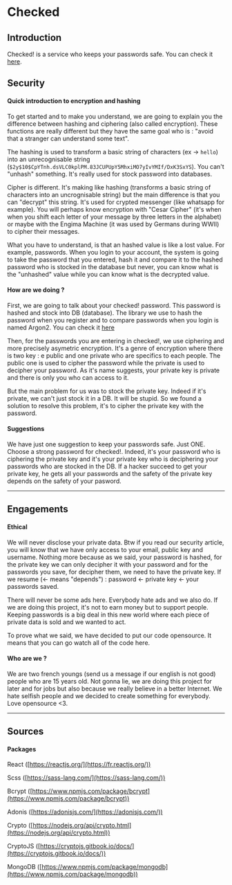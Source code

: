 # Checked

## Introduction

Checked! is a service who keeps your passwords safe. You can check it [here](/). 

## Security

#### Quick introduction to encryption and hashing

To get started and to make you understand, we are going to explain 
you the difference between hashing and ciphering (also called 
encryption). These functions are really different but they have 
the same goal who is : "avoid that a stranger can understand some text".

The hashing is used to transform a basic string of characters (ex → `hello`) into an unrecognisable string (`$2y$10$CpYTnh.dsVLC0kplPM.83JCUPUpY5MhxiMO7yIvYMIf/DxK3SxYS`).  You can't "unhash" something. It's really used for stock password into databases.

Cipher is different. It's making like hashing (transforms a basic string of characters into an uncrognisable string) but the main difference is that you can "decrypt" this string. It's used for crypted messenger (like whatsapp for example). You will perhaps know encryption with "Cesar Cipher" (it's when when you shift each letter of your message by three letters in the alphabet) or maybe with the Engima Machine (it was used by Germans during WWII) to cipher their messages.

What you have to understand, is that an hashed value is like a lost value. For example, passwords. When you login to your account, the system is going to take the password that you entered, hash it and compare it to the hashed password who is stocked in the database but never, you can know what is the "unhashed" value while you can know what is the decrypted value.

#### How are we doing ?

First, we are going to talk about your checked! password. This password is hashed and stock into DB (database). The library we use to hash the password when you register and to compare passwords when you login is named Argon2. You can check it [here](https://www.npmjs.com/package/phc-argon2)

Then, for the passwords you are entering in checked!, we use ciphering and more precisely asymetric encryption. It's a genre of encryption where there is two key : e public and one private who are specifics to each people. The public one is used to cipher the password while the private is used to decipher your password. As it's name suggests, your private key is private and there is only you who can access to it. 

But the main problem for us was to stock the private key. Indeed if it's private, we can't just stock it in a DB. It will be stupid. So we found a solution to resolve this problem, it's to cipher the private key with the password.

#### Suggestions 

We have just one suggestion to keep your passwords safe. Just ONE. Choose a strong password for checked!. Indeed, it's your password who is ciphering the private key and it's your private key who is deciphering your passwords who are stocked in the DB. If a hacker succeed to get your private key, he gets all your passwords and the safety of the private key depends on the safety of your pasword. 

---

## Engagements

#### Ethical

We will never disclose your private data. Btw if you read our security article, you will know that we have only access to your email, public key and username. Nothing more because as we said, your password is hashed, for the private key we can only decipher it with your password and for the passwords you save, for decipher them, we need to have the private key. If we resume (← means "depends") : password ← private key ← your passwords saved.

There will never be some ads here. Everybody hate ads and we also do. If we are doing this project, it's not to earn money but to support people. Keeping passwords is a big deal in this new world where each piece of private data is sold and we wanted to act.

To prove what we said, we have decided to put our code opensource. It means that you can go watch all of the code here.

#### Who are we ?

We are two french youngs (send us a message if our english is not good) people who are 15 years old. Not gonna lie, we are doing this project for later and for jobs but also because we really believe in a better Internet. We hate selfish people and we decided to create something for everybody. Love opensource <3.

---

## Sources

#### Packages

React ([https://reactjs.org/](https://fr.reactjs.org/))

Scss ([https://sass-lang.com/](https://sass-lang.com/))

Bcrypt ([https://www.npmjs.com/package/bcrypt](https://www.npmjs.com/package/bcrypt))

Adonis ([https://adonisjs.com/](https://adonisjs.com/))

Crypto ([https://nodejs.org/api/crypto.html](https://nodejs.org/api/crypto.html))

CryptoJS ([https://cryptojs.gitbook.io/docs/](https://cryptojs.gitbook.io/docs/))

MongoDB ([https://www.npmjs.com/package/mongodb](https://www.npmjs.com/package/mongodb))

